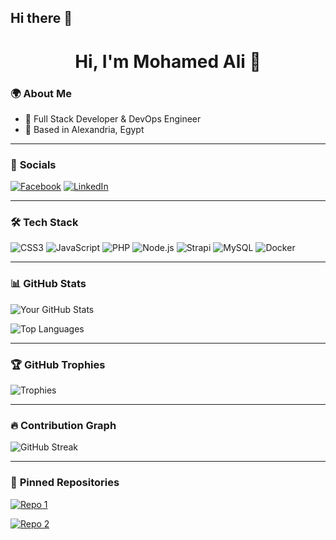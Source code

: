 ## Hi there 👋

<!--
**mohamedaliinfo/mohamedaliinfo** is a ✨ _special_ ✨ repository because its `README.md` (this file) appears on your GitHub profile.

Here are some ideas to get you started:

- 🔭 I’m currently working on ...
- 🌱 I’m currently learning ...
- 👯 I’m looking to collaborate on ...
- 🤔 I’m looking for help with ...
- 💬 Ask me about ...
- 📫 How to reach me: ...
- 😄 Pronouns: ...
- ⚡ Fun fact: ...
-->

<h1 align="center">Hi, I'm Mohamed Ali 👋</h1>

### 🌍 **About Me**
- 🚀 Full Stack Developer & DevOps Engineer
- 📍 Based in Alexandria, Egypt
<!-- - 🌐 Portfolio: [yourwebsite.com](https://yourwebsite.com) -->

---

### 📱 **Socials**
[![Facebook](https://img.shields.io/badge/Facebook-%231877F2.svg?style=for-the-badge&logo=facebook&logoColor=white)](https://www.facebook.com/engmohamed.ali.9)
[![LinkedIn](https://img.shields.io/badge/LinkedIn-%230A66C2.svg?style=for-the-badge&logo=linkedin&logoColor=white)](https://www.linkedin.com/in/engmohamedali)

---

### 🛠 **Tech Stack**
![CSS3](https://img.shields.io/badge/CSS3-%231572B6.svg?style=flat&logo=css3&logoColor=white)
![JavaScript](https://img.shields.io/badge/JavaScript-%23F7DF1E.svg?style=flat&logo=javascript&logoColor=black)
![PHP](https://img.shields.io/badge/PHP-%23777BB4.svg?style=flat&logo=php&logoColor=white)
![Node.js](https://img.shields.io/badge/Node.js-%2343853D.svg?style=flat&logo=node.js&logoColor=white)
![Strapi](https://img.shields.io/badge/Strapi-%2308A5DF.svg?style=flat&logo=strapi&logoColor=white)
![MySQL](https://img.shields.io/badge/MySQL-%2300758F.svg?style=flat&logo=mysql&logoColor=white)
![Docker](https://img.shields.io/badge/Docker-%230db7ed.svg?style=flat&logo=docker&logoColor=white)

---

### 📊 **GitHub Stats**
![Your GitHub Stats](https://github-readme-stats.vercel.app/api?username=yourusername&show_icons=true&theme=dark)

![Top Languages](https://github-readme-stats.vercel.app/api/top-langs/?username=yourusername&layout=compact&theme=dark)

---

### 🏆 **GitHub Trophies**
![Trophies](https://github-profile-trophy.vercel.app/?username=yourusername&theme=darkhub)

---

### 🔥 **Contribution Graph**
![GitHub Streak](https://streak-stats.demolab.com/?user=yourusername&theme=dark)

---

### 📌 **Pinned Repositories**
[![Repo 1](https://github-readme-stats.vercel.app/api/pin/?username=yourusername&repo=your-repo-name&theme=dark)](https://github.com/yourusername/your-repo-name)

[![Repo 2](https://github-readme-stats.vercel.app/api/pin/?username=yourusername&repo=your-other-repo&theme=dark)](https://github.com/yourusername/your-other-repo)
